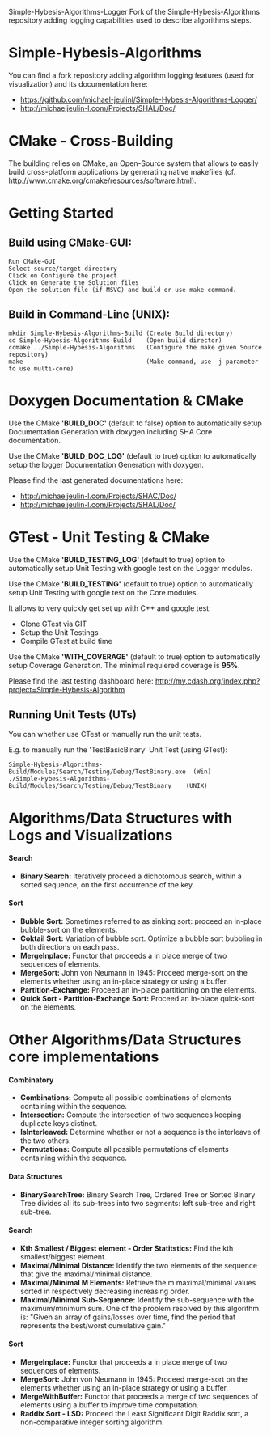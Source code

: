Simple-Hybesis-Algorithms-Logger
Fork of the Simple-Hybesis-Algorithms repository adding logging capabilities used to describe algorithms steps.

# Simple-Hybesis-Algorithms
You can find a fork repository adding algorithm logging features (used for visualization) and its documentation here:
- https://github.com/michael-jeulinl/Simple-Hybesis-Algorithms-Logger/
- http://michaeljeulin-l.com/Projects/SHAL/Doc/

# CMake - Cross-Building
The building relies on CMake, an Open-Source system that allows to easily build cross-platform applications by generating native makefiles (cf. http://www.cmake.org/cmake/resources/software.html).

# Getting Started
## Build using CMake-GUI:

    Run CMake-GUI
    Select source/target directory
    Click on Configure the project
    Click on Generate the Solution files
    Open the solution file (if MSVC) and build or use make command.

## Build in Command-Line (UNIX):

    mkdir Simple-Hybesis-Algorithms-Build (Create Build directory)
    cd Simple-Hybesis-Algorithms-Build    (Open build director)
    ccmake ../Simple-Hybesis-Algorithms   (Configure the make given Source repository)
    make                                  (Make command, use -j parameter to use multi-core)

# Doxygen Documentation & CMake
Use the CMake **'BUILD_DOC'** (default to false) option to automatically setup Documentation Generation with doxygen including SHA Core documentation.

Use the CMake **'BUILD_DOC_LOG'** (default to true) option to automatically setup the logger Documentation Generation with doxygen.

Please find the last generated documentations here:
- http://michaeljeulin-l.com/Projects/SHAC/Doc/
- http://michaeljeulin-l.com/Projects/SHAL/Doc/

# GTest - Unit Testing & CMake
Use the CMake **'BUILD_TESTING_LOG'** (default to true) option to automatically setup Unit Testing with google test on the Logger modules.

Use the CMake **'BUILD_TESTING'** (default to true) option to automatically setup Unit Testing with google test on the Core modules.

It allows to very quickly get set up with C++ and google test:

- Clone GTest via GIT
- Setup the Unit Testings
- Compile GTest at build time

Use the CMake **'WITH_COVERAGE'** (default to true) option to automatically setup Coverage Generation.
The minimal requiered coverage is **95%**.

Please find the last testing dashboard here:
http://my.cdash.org/index.php?project=Simple-Hybesis-Algorithm

## Running Unit Tests (UTs)
You can whether use CTest or manually run the unit tests.

E.g. to manually run the 'TestBasicBinary' Unit Test (using GTest):

    Simple-Hybesis-Algorithms-Build/Modules/Search/Testing/Debug/TestBinary.exe  (Win)
    ./Simple-Hybesis-Algorithms-Build/Modules/Search/Testing/Debug/TestBinary    (UNIX)

# Algorithms/Data Structures with Logs and Visualizations
#### Search
- **Binary Search:** Iteratively proceed a dichotomous search, within a sorted sequence, on the first occurrence of the key.

#### Sort
- **Bubble Sort:** Sometimes referred to as sinking sort: proceed an in-place bubble-sort on the elements.
- **Coktail Sort:** Variation of bubble sort. Optimize a bubble sort bubbling in both directions on each pass.
- **MergeInplace:** Functor that proceeds a in place merge of two sequences of elements.
- **MergeSort:** John von Neumann in 1945: Proceed merge-sort on the elements whether using an in-place strategy or using a buffer.
- **Partition-Exchange:** Proceed an in-place partitioning on the elements.
- **Quick Sort - Partition-Exchange Sort:** Proceed an in-place quick-sort on the elements.

# Other Algorithms/Data Structures core implementations
#### Combinatory
- **Combinations:** Compute all possible combinations of elements containing within the sequence.
- **Intersection:** Compute the intersection of two sequences keeping duplicate keys distinct.
- **IsInterleaved:** Determine whether or not a sequence is the interleave of the two others.
- **Permutations:** Compute all possible permutations of elements containing within the sequence.

#### Data Structures
- **BinarySearchTree:** Binary Search Tree, Ordered Tree or Sorted Binary Tree divides all its sub-trees into two segments: left sub-tree and right sub-tree.

#### Search
- **Kth Smallest / Biggest element - Order Statitstics:** Find the kth smallest/biggest element.
- **Maximal/Minimal Distance:** Identify the two elements of the sequence that give the maximal/minimal distance.
- **Maximal/Minimal M Elements:** Retrieve the m maximal/minimal values sorted in respectively decreasing increasing order.
- **Maximal/Minimal Sub-Sequence:** Identify the sub-sequence with the maximum/minimum sum. One of the problem resolved by this algorithm is:
"Given an array of gains/losses over time, find the period that represents the best/worst cumulative gain."

#### Sort
- **MergeInplace:** Functor that proceeds a in place merge of two sequences of elements.
- **MergeSort:** John von Neumann in 1945: Proceed merge-sort on the elements whether using an in-place strategy or using a buffer.
- **MergeWithBuffer:** Functor that proceeds a merge of two sequences of elements using a buffer to improve time computation.
- **Raddix Sort - LSD:** Proceed the Least Significant Digit Raddix sort, a non-comparative integer sorting algorithm.
